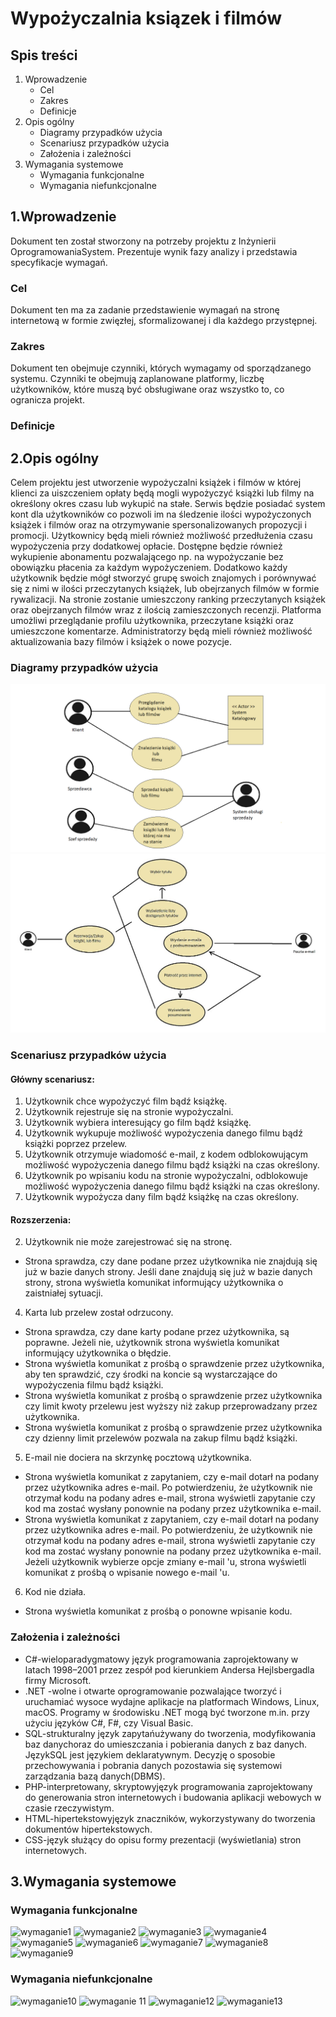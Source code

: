 # Wypożyczalnia ksiązek i filmów
## Spis treści
1. Wprowadzenie
    * Cel
    * Zakres
    * Definicje
2. Opis ogólny
    * Diagramy przypadków użycia
    * Scenariusz przypadków użycia
    * Założenia i zależności
3. Wymagania systemowe
    * Wymagania funkcjonalne
    * Wymagania niefunkcjonalne


## 1.Wprowadzenie
Dokument ten został stworzony na potrzeby projektu z Inżynierii OprogramowaniaSystem. Prezentuje  wynik fazy analizy i przedstawia specyfikacje wymagań.
### Cel
Dokument ten ma za zadanie przedstawienie wymagań na stronę internetową w formie zwięzłej, sformalizowanej i dla każdego przystępnej.
### Zakres
Dokument ten obejmuje czynniki, których wymagamy od sporządzanego systemu. Czynniki te obejmują zaplanowane platformy, liczbę
użytkowników, które muszą być obsługiwane oraz wszystko to, co ogranicza projekt.
### Definicje
## 2.Opis ogólny
Celem projektu jest utworzenie wypożyczalni książek i filmów w której klienci za uiszczeniem opłaty będą mogli wypożyczyć książki lub filmy na określony okres 
czasu lub wykupić na stałe. Serwis będzie posiadać system kont dla użytkowników co pozwoli im na śledzenie ilości wypożyczonych książek i filmów
oraz na otrzymywanie spersonalizowanych propozycji i promocji. Użytkownicy będą mieli również możliwość przedłużenia czasu wypożyczenia przy dodatkowej
opłacie. Dostępne będzie również wykupienie abonamentu pozwalającego np. na wypożyczanie bez obowiązku płacenia za każdym wypożyczeniem.
Dodatkowo każdy użytkownik będzie mógł stworzyć grupę swoich znajomych i porównywać się z nimi w ilości przeczytanych książek, lub obejrzanych
filmów w formie rywalizacji. Na stronie zostanie umieszczony ranking przeczytanych książek oraz obejrzanych filmów wraz z ilością zamieszczonych recenzji.
Platforma umożliwi przeglądanie profilu użytkownika, przeczytane książki oraz umieszczone komentarze. Administratorzy będą mieli również możliwość aktualizowania bazy 
filmów i książek o nowe pozycje.
### Diagramy przypadków użycia
![diagram](diagram.png)
![diagram2](Diagram2.jpg)
### Scenariusz przypadków użycia
#### Główny scenariusz:
1. Użytkownik chce wypożyczyć film bądź książkę. 
2. Użytkownik rejestruje się na stronie wypożyczalni. 
3. Użytkownik wybiera interesujący go film bądź książkę. 
4. Użytkownik wykupuje możliwość wypożyczenia danego filmu bądź książki poprzez przelew. 
5. Użytkownik otrzymuje wiadomość e-mail, z kodem odblokowującym możliwość wypożyczenia danego filmu bądź książki na czas określony. 
6. Użytkownik po wpisaniu kodu na stronie wypożyczalni, odblokowuje możliwość wypożyczenia danego filmu bądź książki na czas określony. 
7. Użytkownik wypożycza dany film bądź książkę na czas określony. 
#### Rozszerzenia:
2. Użytkownik nie może zarejestrować się na stronę.
* Strona sprawdza, czy dane podane przez użytkownika nie znajdują się już w bazie danych strony. Jeśli dane znajdują się już w bazie danych strony, strona wyświetla komunikat informujący użytkownika o zaistniałej sytuacji.
4. Karta lub przelew został odrzucony.
* Strona sprawdza, czy dane karty podane przez użytkownika, są poprawne. Jeżeli nie, użytkownik strona wyświetla komunikat informujący użytkownika o błędzie.
* Strona wyświetla komunikat z prośbą o sprawdzenie przez użytkownika, aby ten sprawdzić, czy środki na koncie są wystarczające do wypożyczenia filmu bądź książki.
* Strona wyświetla komunikat z prośbą o sprawdzenie przez użytkownika czy limit kwoty przelewu jest wyższy niż zakup przeprowadzany przez użytkownika.
* Strona wyświetla komunikat z prośbą o sprawdzenie przez użytkownika czy dzienny limit przelewów pozwala na zakup filmu bądź książki.
5. E-mail nie dociera na skrzynkę pocztową użytkownika.
* Strona wyświetla komunikat z zapytaniem, czy e-mail dotarł na podany przez użytkownika adres e-mail. Po potwierdzeniu, że użytkownik nie otrzymał kodu na podany adres e-mail, strona wyświetli zapytanie czy kod ma zostać wysłany ponownie na podany przez użytkownika e-mail.
* Strona wyświetla komunikat z zapytaniem, czy e-mail dotarł na podany przez użytkownika adres e-mail. Po potwierdzeniu, że użytkownik nie otrzymał kodu na podany adres e-mail, strona wyświetli zapytanie czy kod ma zostać wysłany ponownie na podany przez użytkownika e-mail. Jeżeli użytkownik wybierze opcje zmiany e-mail 'u, strona wyświetli komunikat z prośbą o wpisanie nowego e-mail 'u. 
6. Kod nie działa.
* Strona wyświetla komunikat z prośbą o ponowne wpisanie kodu. 
### Założenia i zależności
* C#-wieloparadygmatowy język programowania zaprojektowany w latach 1998–2001 przez zespół pod kierunkiem Andersa Hejlsbergadla firmy Microsoft.
* .NET -wolne i otwarte oprogramowanie pozwalające tworzyć i uruchamiać wysoce wydajne aplikacje na platformach Windows, Linux, macOS. Programy w środowisku 
.NET mogą być tworzone m.in. przy użyciu języków C#, F#, czy Visual Basic.
* SQL-strukturalny język zapytańużywany do tworzenia, modyfikowania baz danychoraz do umieszczania i pobierania danych z baz danych. JęzykSQL jest językiem
deklaratywnym. Decyzję o sposobie przechowywania i pobrania danych pozostawia się systemowi zarządzania bazą danych(DBMS).
* PHP-interpretowany, skryptowyjęzyk programowania zaprojektowany do generowania stron internetowych i budowania aplikacji webowych w czasie rzeczywistym.
* HTML-hipertekstowyjęzyk znaczników, wykorzystywany do tworzenia dokumentów hipertekstowych.
* CSS-język służący do opisu formy prezentacji (wyświetlania) stron internetowych.
## 3.Wymagania systemowe
### Wymagania funkcjonalne
![wymaganie1](https://user-images.githubusercontent.com/77339484/139115423-d323060f-f0c9-400a-8c45-cd9dd5ebe07a.png)
![wymaganie2](https://user-images.githubusercontent.com/77339484/139115936-99ebacfa-1cf1-4fba-b8d4-1d07dec928ce.png)
![wymaganie3](https://user-images.githubusercontent.com/77339484/139115950-5980ff0d-c2c5-4576-bfe6-90625a7a3e24.png)
![wymaganie4](https://user-images.githubusercontent.com/77339484/139115964-e967a2d1-9446-4f84-a7fb-db123c5f24a3.png)
![wymaganie5](https://user-images.githubusercontent.com/77339484/139115979-b999480b-de29-4e3b-97a5-eefde29ba71d.png)
![wymaganie6](https://user-images.githubusercontent.com/77339484/139115989-0eb9bef3-7c64-4ec5-ab8c-e5aeadb253fd.png)
![wymaganie7](https://user-images.githubusercontent.com/77339484/139116700-97d21cfd-c51a-42a2-b993-03010c8f37ac.png)
![wymaganie8](https://user-images.githubusercontent.com/77339484/139116728-90406166-727d-46da-a39d-cebf93d35371.png)
![wymaganie9](https://user-images.githubusercontent.com/77339484/139116743-4b5342db-e4cb-45c9-82d2-1af505f37df8.png)
### Wymagania niefunkcjonalne
![wymaganie10](https://user-images.githubusercontent.com/77339484/139117793-3fd7304c-93c8-4630-a080-c058cc717a86.png)
![wymaganie 11](https://user-images.githubusercontent.com/77339484/139117812-469a0c93-d9b1-49d9-9091-df8ca8e2cea4.png)
![wymaganie12](https://user-images.githubusercontent.com/77339484/139117829-7614d1f6-4cfa-4030-b513-f97c968c732b.png)
![wymaganie13](https://user-images.githubusercontent.com/77339484/139117836-cc019d10-ba27-452b-9210-8af144d37d26.png)
